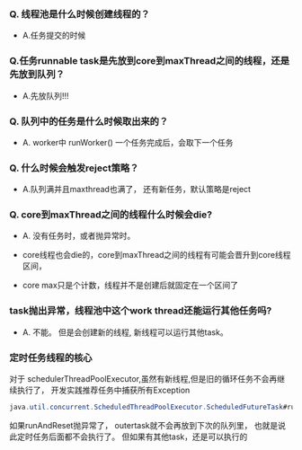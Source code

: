 ### Q. 线程池是什么时候创建线程的？

- A.任务提交的时候

### Q.任务runnable task是先放到core到maxThread之间的线程，还是先放到队列？

- A.先放队列!!!

### Q. 队列中的任务是什么时候取出来的？

- A. worker中 runWorker() 一个任务完成后，会取下一个任务

### Q. 什么时候会触发reject策略？

- A.队列满并且maxthread也满了， 还有新任务，默认策略是reject

### Q. core到maxThread之间的线程什么时候会die?

- A.  没有任务时，或者抛异常时。

- core线程也会die的，core到maxThread之间的线程有可能会晋升到core线程区间，

- core max只是个计数，线程并不是创建后就固定在一个区间了

### task抛出异常，线程池中这个work thread还能运行其他任务吗?

- A. 不能。 但是会创建新的线程, 新线程可以运行其他task。


### 定时任务线程的核心 

对于 schedulerThreadPoolExecutor,虽然有新线程,但是旧的循环任务不会再继续执行了， 开发实践推荐任务中捕获所有Exception

````java
java.util.concurrent.ScheduledThreadPoolExecutor.ScheduledFutureTask#run，
````

如果runAndReset抛异常了， outertask就不会再放到下次的队列里， 也就是说此定时任务后面都不会执行了。 但如果有其他task，还是可以执行的
